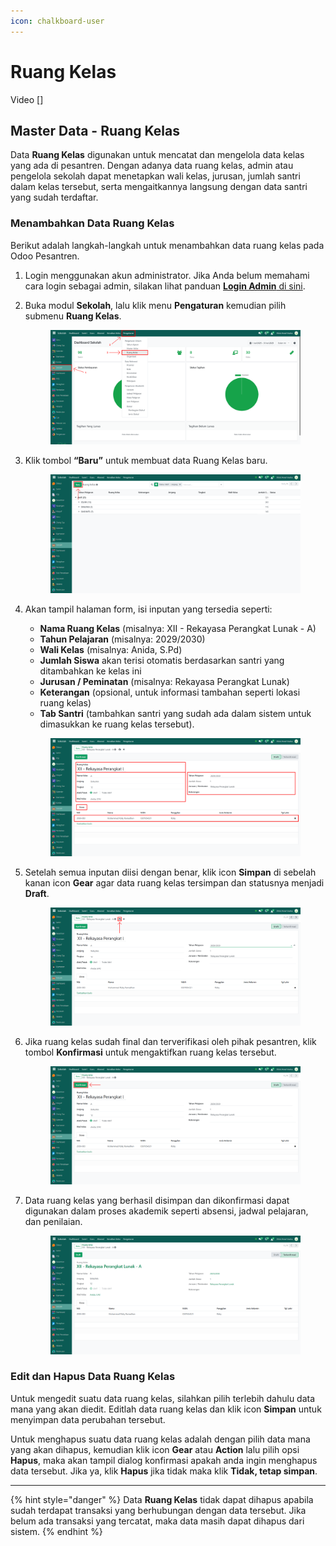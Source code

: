 ```yaml
---
icon: chalkboard-user
---
```


# Ruang Kelas

Video \[]

## Master Data - Ruang Kelas

Data **Ruang Kelas** digunakan untuk mencatat dan mengelola data kelas yang ada di pesantren. Dengan adanya data ruang kelas, admin atau pengelola sekolah dapat menetapkan wali kelas, jurusan, jumlah santri dalam kelas tersebut, serta mengaitkannya langsung dengan data santri yang sudah terdaftar.

### Menambahkan Data Ruang Kelas

Berikut adalah langkah-langkah untuk menambahkan data ruang kelas pada Odoo Pesantren.

1. Login menggunakan akun administrator. Jika Anda belum memahami cara login sebagai admin, silakan lihat panduan [**Login Admin** di sini](../../panduan-login/login-admin.md).
2.  Buka modul **Sekolah**, lalu klik menu **Pengaturan** kemudian pilih submenu **Ruang Kelas**.

    <figure><img src="../../.gitbook/assets/images-254.png" alt=""><figcaption></figcaption></figure>


3.  Klik tombol **“Baru”** untuk membuat data Ruang Kelas baru.

    <figure><img src="../../.gitbook/assets/images-255.png" alt=""><figcaption></figcaption></figure>


4.  Akan tampil halaman form, isi inputan yang tersedia seperti:

    * **Nama Ruang Kelas** (misalnya: XII - Rekayasa Perangkat Lunak - A)
    * **Tahun Pelajaran** (misalnya: 2029/2030)
    * **Wali Kelas** (misalnya: Anida, S.Pd)
    * **Jumlah Siswa** akan terisi otomatis berdasarkan santri yang ditambahkan ke kelas ini
    * **Jurusan / Peminatan** (misalnya: Rekayasa Perangkat Lunak)
    * **Keterangan** (opsional, untuk informasi tambahan seperti lokasi ruang kelas)
    * **Tab Santri** (tambahkan santri yang sudah ada dalam sistem untuk dimasukkan ke ruang kelas tersebut).

    <figure><img src="../../.gitbook/assets/images-256.png" alt=""><figcaption></figcaption></figure>


5.  Setelah semua inputan diisi dengan benar, klik icon **Simpan** di sebelah kanan icon **Gear** agar data ruang kelas tersimpan dan statusnya menjadi **Draft**.

    <figure><img src="../../.gitbook/assets/images-257.png" alt=""><figcaption></figcaption></figure>


6.  Jika ruang kelas sudah final dan terverifikasi oleh pihak pesantren, klik tombol **Konfirmasi** untuk mengaktifkan ruang kelas tersebut.

    <figure><img src="../../.gitbook/assets/images-258.png" alt=""><figcaption></figcaption></figure>


7.  Data ruang kelas yang berhasil disimpan dan dikonfirmasi dapat digunakan dalam proses akademik seperti absensi, jadwal pelajaran, dan penilaian.

    <figure><img src="../../.gitbook/assets/images-259.png" alt=""><figcaption></figcaption></figure>

### Edit dan Hapus Data Ruang Kelas

Untuk mengedit suatu data ruang kelas, silahkan pilih terlebih dahulu data mana yang akan diedit. Editlah data ruang kelas dan klik icon **Simpan** untuk menyimpan data perubahan tersebut.

Untuk menghapus suatu data ruang kelas adalah dengan pilih data mana yang akan dihapus, kemudian klik icon **Gear** atau **Action** lalu pilih opsi **Hapus**, maka akan tampil dialog konfirmasi apakah anda ingin menghapus data tersebut. Jika ya, klik **Hapus** jika tidak maka klik **Tidak, tetap simpan**.

***

{% hint style="danger" %}
Data **Ruang Kelas** tidak dapat dihapus apabila sudah terdapat transaksi yang berhubungan dengan data tersebut. Jika belum ada transaksi yang tercatat, maka data masih dapat dihapus dari sistem.
{% endhint %}
